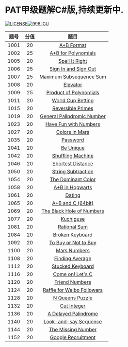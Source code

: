 # PAT甲级题解C#版,持续更新中.

[![LICENSE](https://img.shields.io/badge/license-Anti%20996-blue.svg)](https://github.com/996icu/996.ICU/blob/master/LICENSE)[![996.ICU](https://img.shields.io/badge/link-996.icu-red.svg)](https://996.icu)

| 题号 | 分值 |                             题目                             |
| :--: | :--: | :----------------------------------------------------------: |
| 1001 |  20  | [A+B Format](https://jiayaoo3o.github.io/2019/04/16/1001-A-B-Format/) |
| 1002 |  25  | [A+B for Polynomials](https://jiayaoo3o.github.io/2019/05/10/1002-A-B-for-Polynomials/) |
| 1005 |  20  | [Spell It Right](https://jiayaoo3o.github.io/2019/04/16/1005-Spell-It-Right/) |
| 1006 |  25  | [Sign In and Sign Out](https://jiayaoo3o.github.io/2019/05/28/1006-Sign-In-and-Sign-Out/) |
| 1007 |  25  | [Maximum Subsequence Sum](https://jiayaoo3o.github.io/2019/05/28/1007-Maximum-Subsequence-Sum/) |
| 1008 |  20  | [Elevator](https://jiayaoo3o.github.io/2019/04/16/1008-Elevator/) |
| 1009 |  25  | [Product of Polynomials](https://jiayaoo3o.github.io/2019/05/28/1009-Product-of-Polynomials/) |
| 1011 |  20  | [World Cup Betting](https://jiayaoo3o.github.io/2019/04/16/1011-World-Cup-Betting/) |
| 1015 |  20  | [Reversible Primes](https://jiayaoo3o.github.io/2019/04/16/1015-Reversible-Primes/) |
| 1019 |  20  | [General Palindromic Number](https://jiayaoo3o.github.io/2019/04/17/1019-General-Palindromic-Number/) |
| 1023 |  20  | [Have Fun with Numbers](https://jiayaoo3o.github.io/2019/04/17/1023-Have-Fun-with-Numbers/) |
| 1027 |  20  | [Colors in Mars](https://jiayaoo3o.github.io/2019/04/18/1027-Colors-in-Mars/) |
| 1035 |  20  | [Password](https://jiayaoo3o.github.io/2019/04/18/1035-Password/) |
| 1041 |  20  | [Be Unique](https://jiayaoo3o.github.io/2019/04/19/1041-Be-Unique/) |
| 1042 |  20  | [Shuffling Machine](https://jiayaoo3o.github.io/2019/04/19/1042-Shuffling-Machine/) |
| 1046 |  20  | [Shortest Distance](https://jiayaoo3o.github.io/2019/04/20/1046-Shortest-Distance/) |
| 1050 |  20  | [String Subtraction](https://jiayaoo3o.github.io/2019/04/22/1050-String-Subtraction/) |
| 1054 |  20  | [The Dominant Color](https://jiayaoo3o.github.io/2019/04/22/1054-The-Dominant-Color/) |
| 1058 |  20  | [A+B in Hogwarts](https://jiayaoo3o.github.io/2019/04/22/1058-A-B-in-Hogwarts/) |
| 1061 |  20  | [Dating](https://jiayaoo3o.github.io/2019/04/23/1061-Dating/) |
| 1065 |  20  | [A+B and C (64bit)](https://jiayaoo3o.github.io/2019/04/23/1065-A-B-and-C-64bit/) |
| 1069 |  20  | [The Black Hole of Numbers](https://jiayaoo3o.github.io/2019/04/23/1069-The-Black-Hole-of-Numbers/) |
| 1077 |  20  | [Kuchiguse](https://jiayaoo3o.github.io/2019/04/26/1077-Kuchiguse/) |
| 1081 |  20  | [Rational Sum](https://jiayaoo3o.github.io/2019/04/26/1081-Rational-Sum/) |
| 1084 |  20  | [Broken Keyboard](https://jiayaoo3o.github.io/2019/04/28/1084-Broken-Keyboard/) |
| 1092 |  20  | [To Buy or Not to Buy](https://jiayaoo3o.github.io/2019/04/28/1092-To-Buy-or-Not-to-Buy/) |
| 1100 |  20  | [Mars Numbers](https://jiayaoo3o.github.io/2019/04/29/1100-Mars-Numbers/) |
| 1108 |  20  | [Finding Average](https://jiayaoo3o.github.io/2019/04/30/1108-Finding-Average/) |
| 1112 |  20  | [Stucked Keyboard](https://jiayaoo3o.github.io/2019/05/01/1112-Stucked-Keyboard/) |
| 1116 |  20  | [Come on! Let's C](https://jiayaoo3o.github.io/2019/05/03/1116-Come-on-Let-s-C/) |
| 1120 |  20  | [Friend Numbers](https://jiayaoo3o.github.io/2019/05/03/1120-Friend-Numbers/) |
| 1124 |  20  | [Raffle for Weibo Followers](https://jiayaoo3o.github.io/2019/05/04/1124-Raffle-for-Weibo-Followers/) |
| 1128 |  20  | [N Queens Puzzle](https://jiayaoo3o.github.io/2019/05/05/1128-N-Queens-Puzzle/) |
| 1132 |  20  | [Cut Integer](https://jiayaoo3o.github.io/2019/05/06/1132-Cut-Integer/) |
| 1136 |  20  | [A Delayed Palindrome](https://jiayaoo3o.github.io/2019/05/06/1136-A-Delayed-Palindrome/) |
| 1140 |  20  | [Look-and-say Sequence](https://jiayaoo3o.github.io/2019/05/09/1140-Look-and-say-Sequence/) |
| 1144 |  20  | [The Missing Number](https://jiayaoo3o.github.io/2019/05/09/1144-The-Missing-Number/) |
| 1152 |  20  | [Google Recruitment](https://jiayaoo3o.github.io/2019/05/09/1152-Google-Recruitment/) |

